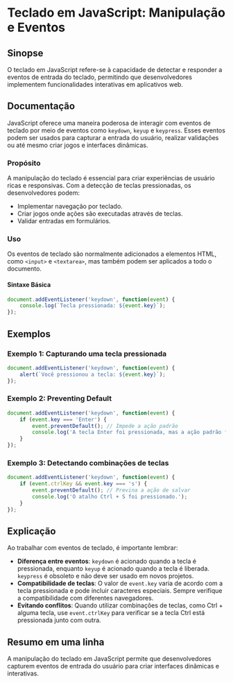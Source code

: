 <!--
Meta Description: # Teclado em JavaScript: Manipulação e Eventos ## Sinopse O teclado em JavaScript refere-se à capacidade de detectar e responder a eventos de entrada ...
Meta Keywords: event, teclado, eventos, tecla, javascript
-->

# Teclado em JavaScript: Manipulação e Eventos

## Sinopse
O teclado em JavaScript refere-se à capacidade de detectar e responder a eventos de entrada do teclado, permitindo que desenvolvedores implementem funcionalidades interativas em aplicativos web.

## Documentação
JavaScript oferece uma maneira poderosa de interagir com eventos de teclado por meio de eventos como `keydown`, `keyup` e `keypress`. Esses eventos podem ser usados para capturar a entrada do usuário, realizar validações ou até mesmo criar jogos e interfaces dinâmicas.

### Propósito
A manipulação do teclado é essencial para criar experiências de usuário ricas e responsivas. Com a detecção de teclas pressionadas, os desenvolvedores podem:

- Implementar navegação por teclado.
- Criar jogos onde ações são executadas através de teclas.
- Validar entradas em formulários.

### Uso
Os eventos de teclado são normalmente adicionados a elementos HTML, como `<input>` e `<textarea>`, mas também podem ser aplicados a todo o documento.

#### Sintaxe Básica
```javascript
document.addEventListener('keydown', function(event) {
    console.log(`Tecla pressionada: ${event.key}`);
});
```

## Exemplos

### Exemplo 1: Capturando uma tecla pressionada
```javascript
document.addEventListener('keydown', function(event) {
    alert(`Você pressionou a tecla: ${event.key}`);
});
```

### Exemplo 2: Preventing Default
```javascript
document.addEventListener('keydown', function(event) {
    if (event.key === 'Enter') {
        event.preventDefault(); // Impede a ação padrão
        console.log('A tecla Enter foi pressionada, mas a ação padrão foi evitada.');
    }
});
```

### Exemplo 3: Detectando combinações de teclas
```javascript
document.addEventListener('keydown', function(event) {
    if (event.ctrlKey && event.key === 's') {
        event.preventDefault(); // Previna a ação de salvar
        console.log('O atalho Ctrl + S foi pressionado.');
    }
});
```

## Explicação
Ao trabalhar com eventos de teclado, é importante lembrar:

- **Diferença entre eventos**: `keydown` é acionado quando a tecla é pressionada, enquanto `keyup` é acionado quando a tecla é liberada. `keypress` é obsoleto e não deve ser usado em novos projetos.
- **Compatibilidade de teclas**: O valor de `event.key` varia de acordo com a tecla pressionada e pode incluir caracteres especiais. Sempre verifique a compatibilidade com diferentes navegadores.
- **Evitando conflitos**: Quando utilizar combinações de teclas, como Ctrl + alguma tecla, use `event.ctrlKey` para verificar se a tecla Ctrl está pressionada junto com outra.

## Resumo em uma linha
A manipulação do teclado em JavaScript permite que desenvolvedores capturem eventos de entrada do usuário para criar interfaces dinâmicas e interativas.